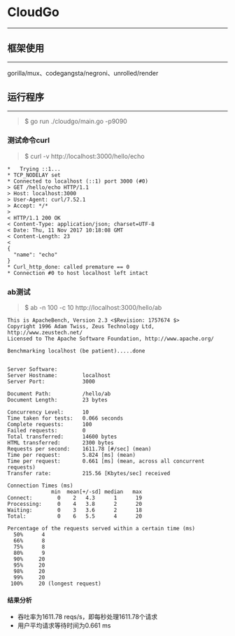 # CloudGo
-------------------------------
## 框架使用
-------------------------------
gorilla/mux、codegangsta/negroni、unrolled/render
## 运行程序
-------------------------------
> $ go run ./cloudgo/main.go -p9090
### 测试命令curl
> $ curl -v http://localhost:3000/hello/echo
``` script
*   Trying ::1...
* TCP_NODELAY set
* Connected to localhost (::1) port 3000 (#0)
> GET /hello/echo HTTP/1.1
> Host: localhost:3000
> User-Agent: curl/7.52.1
> Accept: */*
> 
< HTTP/1.1 200 OK
< Content-Type: application/json; charset=UTF-8
< Date: Thu, 11 Nov 2017 10:18:08 GMT
< Content-Length: 23
< 
{
  "name": "echo"
}
* Curl_http_done: called premature == 0
* Connection #0 to host localhost left intact
```
### ab测试
> $ ab -n 100 -c 10 http://localhost:3000/hello/ab
``` script
This is ApacheBench, Version 2.3 <$Revision: 1757674 $>
Copyright 1996 Adam Twiss, Zeus Technology Ltd, http://www.zeustech.net/
Licensed to The Apache Software Foundation, http://www.apache.org/

Benchmarking localhost (be patient).....done


Server Software:        
Server Hostname:        localhost
Server Port:            3000

Document Path:          /hello/ab
Document Length:        23 bytes

Concurrency Level:      10
Time taken for tests:   0.066 seconds
Complete requests:      100
Failed requests:        0
Total transferred:      14600 bytes
HTML transferred:       2300 bytes
Requests per second:    1611.78 [#/sec] (mean)   
Time per request:       5.824 [ms] (mean)
Time per request:       0.661 [ms] (mean, across all concurrent requests)
Transfer rate:          215.56 [Kbytes/sec] received

Connection Times (ms)
              min  mean[+/-sd] median   max
Connect:        0    2   4.3      1      19
Processing:     0    4   3.8      2      20
Waiting:        0    3   3.6      2      18
Total:          0    6   5.5      4      20

Percentage of the requests served within a certain time (ms)
  50%      4
  66%      8
  75%      8
  80%      9
  90%     20
  95%     20
  98%     20
  99%     20
 100%     20 (longest request)
```
#### 结果分析
- 吞吐率为1611.78 reqs/s，即每秒处理1611.78个请求
- 用户平均请求等待时间为0.661 ms 
